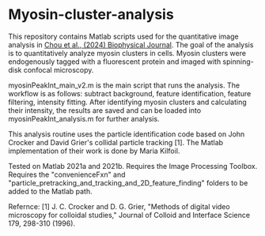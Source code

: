 # Myosin-cluster-analysis
This repository contains Matlab scripts used for the quantitative image analysis in [Chou et al., (2024) Biophysical Journal](https://www.sciencedirect.com/science/article/pii/S0006349523041243?via%3Dihub). The goal of the analysis is to quantitatively analyze myosin clusters in cells. Myosin clusters were endogenously tagged with a fluorescent protein and imaged with spinning-disk confocal microscopy. 

myosinPeakInt_main_v2.m is the main script that runs the analysis. The workflow is as follows: subtract background, feature identification, feature filtering, intensity fitting. After identifying myosin clusters and calculating their intensity, the results are saved and can be loaded into myosinPeakInt_analysis.m for further analysis.

This analysis routine uses the particle identification code based on John Crocker and David Grier's collidal particle tracking [1]. The Matlab implementation of their work is done by Maria Kilfoil.

Tested on Matlab 2021a and 2021b. Requires the Image Processing Toolbox. Requires the "convenienceFxn" and "particle_pretracking_and_tracking_and_2D_feature_finding" folders to be added to the Matlab path.

Refernce: 
[1] J. C. Crocker and D. G. Grier, "Methods of digital video microscopy for colloidal studies," Journal of Colloid and Interface Science 179, 298-310 (1996).

